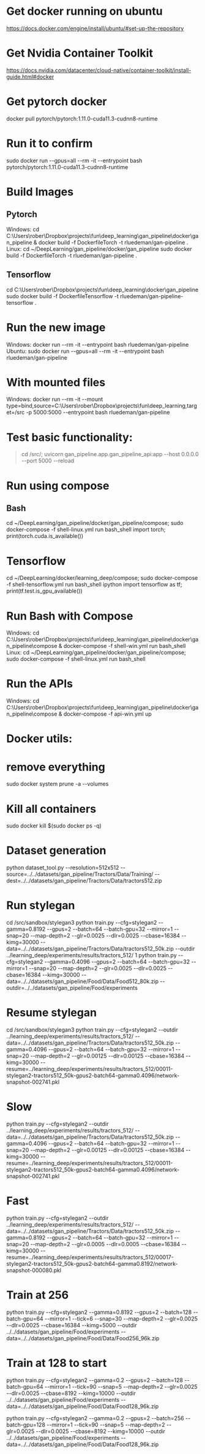 # Get docker running on ubuntu
https://docs.docker.com/engine/install/ubuntu/#set-up-the-repository

# Get Nvidia Container Toolkit
https://docs.nvidia.com/datacenter/cloud-native/container-toolkit/install-guide.html#docker

# Get pytorch docker
docker pull pytorch/pytorch:1.11.0-cuda11.3-cudnn8-runtime

# Run it to confirm
sudo docker run --gpus=all --rm -it --entrypoint bash pytorch/pytorch:1.11.0-cuda11.3-cudnn8-runtime

# Build Images
## Pytorch
Windows:
cd C:\Users\rober\Dropbox\projects\fun\deep_learning\gan_pipeline\docker\gan_pipeline & docker build -f DockerfileTorch -t rluedeman/gan-pipeline .
Linux:
cd ~/DeepLearning/gan_pipeline/docker/gan_pipeline
sudo docker build -f DockerfileTorch -t rluedeman/gan-pipeline .

## Tensorflow
cd C:\Users\rober\Dropbox\projects\fun\deep_learning\docker\gan_pipeline
sudo docker build -f DockerfileTensorflow -t rluedeman/gan-pipeline-tensorflow .

# Run the new image
Windows:
docker run --rm -it --entrypoint bash rluedeman/gan-pipeline
Ubuntu:
sudo docker run --gpus=all --rm -it --entrypoint bash rluedeman/gan-pipeline
# With mounted files
Windows:
docker run --rm -it --mount type=bind,source=C:\Users\rober\Dropbox\projects\fun\deep_learning,target=/src -p 5000:5000 --entrypoint bash rluedeman/gan-pipeline

# Test basic functionality:
> cd /src/; uvicorn gan_pipeline.app.gan_pipeline_api:app --host 0.0.0.0 --port 5000 --reload 

# Run using compose
## Bash
cd ~/DeepLearning/gan_pipeline/docker/gan_pipeline/compose; sudo docker-compose -f shell-linux.yml run bash_shell
import torch; print(torch.cuda.is_available())

# Tensorflow
cd ~/DeepLearning/docker/learning_deep/compose; sudo docker-compose -f shell-tensorflow.yml run bash_shell
ipython
import tensorflow as tf; print(tf.test.is_gpu_available())

# Run Bash with Compose
Windows:
cd C:\Users\rober\Dropbox\projects\fun\deep_learning\gan_pipeline\docker\gan_pipeline\compose & docker-compose -f shell-win.yml run bash_shell
Linux:
cd ~/DeepLearning/gan_pipeline/docker/gan_pipeline/compose; sudo docker-compose -f shell-linux.yml run bash_shell

# Run the APIs
Windows:
cd C:\Users\rober\Dropbox\projects\fun\deep_learning\gan_pipeline\docker\gan_pipeline\compose & docker-compose -f api-win.yml up

# Docker utils:
# remove everything
sudo docker system prune -a --volumes
# Kill all containers
sudo docker kill $(sudo docker ps -q)


# Dataset generation
python dataset_tool.py --resolution=512x512 --source=../../datasets/gan_pipeline/Tractors/Data/Training/ --dest=../../datasets/gan_pipeline/Tractors/Data/tractors512.zip

# Run stylegan
cd /src/sandbox/stylegan3
python train.py --cfg=stylegan2 --gamma=0.8192 --gpus=2 --batch=64 --batch-gpu=32 --mirror=1 --snap=20 --map-depth=2 --glr=0.0025 --dlr=0.0025 --cbase=16384 --kimg=30000 --data=../../datasets/gan_pipeline/Tractors/Data/tractors512_50k.zip --outdir ../learning_deep/experiments/results/tractors_512/
1
python train.py --cfg=stylegan2 --gamma=0.4096 --gpus=2 --batch=64 --batch-gpu=32 --mirror=1 --snap=20 --map-depth=2 --glr=0.0025 --dlr=0.0025 --cbase=16384 --kimg=30000 --data=../../datasets/gan_pipeline/Food/Data/Food512_80k.zip --outdir=../../datasets/gan_pipeline/Food/experiments

# Resume stylegan
cd /src/sandbox/stylegan3
python train.py --cfg=stylegan2 --outdir ../learning_deep/experiments/results/tractors_512/ --data=../../datasets/gan_pipeline/Tractors/Data/tractors512_50k.zip --gamma=0.4096 --gpus=2 --batch=64 --batch-gpu=32 --mirror=1 --snap=20 --map-depth=2 --glr=0.00125 --dlr=0.00125 --cbase=16384 --kimg=30000 --resume=../learning_deep/experiments/results/tractors_512/00011-stylegan2-tractors512_50k-gpus2-batch64-gamma0.4096/network-snapshot-002741.pkl

# Slow
python train.py --cfg=stylegan2 --outdir ../learning_deep/experiments/results/tractors_512/ --data=../../datasets/gan_pipeline/Tractors/Data/tractors512_50k.zip --gamma=0.4096 --gpus=2 --batch=64 --batch-gpu=32 --mirror=1 --snap=20 --map-depth=2 --glr=0.00125 --dlr=0.00125 --cbase=16384 --kimg=30000 --resume=../learning_deep/experiments/results/tractors_512/00011-stylegan2-tractors512_50k-gpus2-batch64-gamma0.4096/network-snapshot-002741.pkl

# Fast
python train.py --cfg=stylegan2 --outdir ../learning_deep/experiments/results/tractors_512/ --data=../../datasets/gan_pipeline/Tractors/Data/tractors512_50k.zip --gamma=0.8192 --gpus=2 --batch=64 --batch-gpu=32 --mirror=1 --snap=20 --map-depth=2 --glr=0.0005 --dlr=0.0005 --cbase=16384 --kimg=30000 --resume=../learning_deep/experiments/results/tractors_512/00017-stylegan2-tractors512_50k-gpus2-batch64-gamma0.8192/network-snapshot-000080.pkl

# Train at 256
python train.py --cfg=stylegan2  --gamma=0.8192 --gpus=2 --batch=128 --batch-gpu=64 --mirror=1 --tick=6 --snap=30 --map-depth=2 --glr=0.0025 --dlr=0.0025 --cbase=16384 --kimg=5000 --outdir ../../datasets/gan_pipeline/Food/experiments --data=../../datasets/gan_pipeline/Food/Data/Food256_96k.zip

# Train at 128 to start
python train.py --cfg=stylegan2  --gamma=0.2 --gpus=2 --batch=128 --batch-gpu=64 --mirror=1 --tick=90 --snap=5 --map-depth=2 --glr=0.0025 --dlr=0.0025 --cbase=8192 --kimg=10000 --outdir ../../datasets/gan_pipeline/Food/experiments --data=../../datasets/gan_pipeline/Food/Data/Food128_96k.zip

python train.py --cfg=stylegan2  --gamma=0.2 --gpus=2 --batch=256 --batch-gpu=128 --mirror=1 --tick=90 --snap=5 --map-depth=2 --glr=0.0025 --dlr=0.0025 --cbase=8192 --kimg=10000 --outdir ../../datasets/gan_pipeline/Food/experiments --data=../../datasets/gan_pipeline/Food/Data/Food128_96k.zip